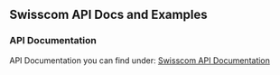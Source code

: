 ## Swisscom API Docs and Examples

### API Documentation

API Documentation you can find under: <a href="https://github.com/swisscom-api/doc/wiki" target="_blank">Swisscom API Documentation</a>

